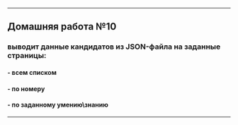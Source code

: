 
***

## Домашняя работа №10

### выводит данные кандидатов из JSON-файла на заданные страницы:  
####                    - всем списком 
####                    - по номеру
####                    - по заданному умению\знанию

***
